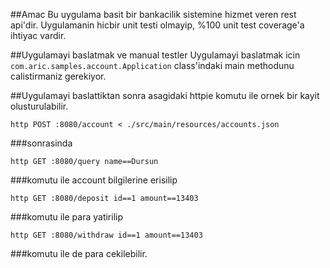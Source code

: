 ##Amac
Bu uygulama basit bir bankacilik sistemine hizmet veren rest api'dir.
Uygulamanin hicbir unit testi olmayip, %100 unit test coverage'a ihtiyac vardir.

##Uygulamayi baslatmak ve manual testler
Uygulamayi baslatmak icin `com.aric.samples.account.Application` class'indaki main methodunu calistirmaniz gerekiyor.
    
##Uygulamayi baslattiktan sonra asagidaki httpie komutu ile ornek bir kayit olusturulabilir.

    http POST :8080/account < ./src/main/resources/accounts.json

###sonrasinda

    http GET :8080/query name==Dursun 
###komutu ile account bilgilerine erisilip

    http GET :8080/deposit id==1 amount==13403 
###komutu ile para yatirilip
 
    http GET :8080/withdraw id==1 amount==13403
###komutu ile de para cekilebilir. 
